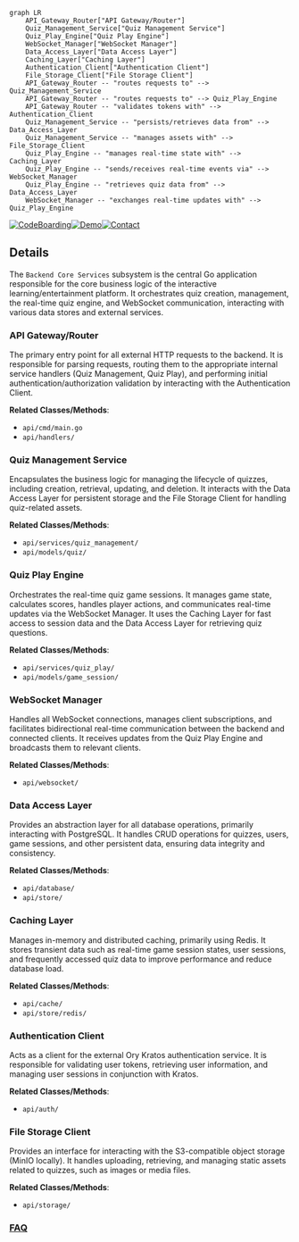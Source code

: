 ```mermaid
graph LR
    API_Gateway_Router["API Gateway/Router"]
    Quiz_Management_Service["Quiz Management Service"]
    Quiz_Play_Engine["Quiz Play Engine"]
    WebSocket_Manager["WebSocket Manager"]
    Data_Access_Layer["Data Access Layer"]
    Caching_Layer["Caching Layer"]
    Authentication_Client["Authentication Client"]
    File_Storage_Client["File Storage Client"]
    API_Gateway_Router -- "routes requests to" --> Quiz_Management_Service
    API_Gateway_Router -- "routes requests to" --> Quiz_Play_Engine
    API_Gateway_Router -- "validates tokens with" --> Authentication_Client
    Quiz_Management_Service -- "persists/retrieves data from" --> Data_Access_Layer
    Quiz_Management_Service -- "manages assets with" --> File_Storage_Client
    Quiz_Play_Engine -- "manages real-time state with" --> Caching_Layer
    Quiz_Play_Engine -- "sends/receives real-time events via" --> WebSocket_Manager
    Quiz_Play_Engine -- "retrieves quiz data from" --> Data_Access_Layer
    WebSocket_Manager -- "exchanges real-time updates with" --> Quiz_Play_Engine
```

[![CodeBoarding](https://img.shields.io/badge/Generated%20by-CodeBoarding-9cf?style=flat-square)](https://github.com/CodeBoarding/CodeBoarding)[![Demo](https://img.shields.io/badge/Try%20our-Demo-blue?style=flat-square)](https://www.codeboarding.org/demo)[![Contact](https://img.shields.io/badge/Contact%20us%20-%20contact@codeboarding.org-lightgrey?style=flat-square)](mailto:contact@codeboarding.org)

## Details

The `Backend Core Services` subsystem is the central Go application responsible for the core business logic of the interactive learning/entertainment platform. It orchestrates quiz creation, management, the real-time quiz engine, and WebSocket communication, interacting with various data stores and external services.

### API Gateway/Router
The primary entry point for all external HTTP requests to the backend. It is responsible for parsing requests, routing them to the appropriate internal service handlers (Quiz Management, Quiz Play), and performing initial authentication/authorization validation by interacting with the Authentication Client.


**Related Classes/Methods**:

- `api/cmd/main.go`
- `api/handlers/`


### Quiz Management Service
Encapsulates the business logic for managing the lifecycle of quizzes, including creation, retrieval, updating, and deletion. It interacts with the Data Access Layer for persistent storage and the File Storage Client for handling quiz-related assets.


**Related Classes/Methods**:

- `api/services/quiz_management/`
- `api/models/quiz/`


### Quiz Play Engine
Orchestrates the real-time quiz game sessions. It manages game state, calculates scores, handles player actions, and communicates real-time updates via the WebSocket Manager. It uses the Caching Layer for fast access to session data and the Data Access Layer for retrieving quiz questions.


**Related Classes/Methods**:

- `api/services/quiz_play/`
- `api/models/game_session/`


### WebSocket Manager
Handles all WebSocket connections, manages client subscriptions, and facilitates bidirectional real-time communication between the backend and connected clients. It receives updates from the Quiz Play Engine and broadcasts them to relevant clients.


**Related Classes/Methods**:

- `api/websocket/`


### Data Access Layer
Provides an abstraction layer for all database operations, primarily interacting with PostgreSQL. It handles CRUD operations for quizzes, users, game sessions, and other persistent data, ensuring data integrity and consistency.


**Related Classes/Methods**:

- `api/database/`
- `api/store/`


### Caching Layer
Manages in-memory and distributed caching, primarily using Redis. It stores transient data such as real-time game session states, user sessions, and frequently accessed quiz data to improve performance and reduce database load.


**Related Classes/Methods**:

- `api/cache/`
- `api/store/redis/`


### Authentication Client
Acts as a client for the external Ory Kratos authentication service. It is responsible for validating user tokens, retrieving user information, and managing user sessions in conjunction with Kratos.


**Related Classes/Methods**:

- `api/auth/`


### File Storage Client
Provides an interface for interacting with the S3-compatible object storage (MinIO locally). It handles uploading, retrieving, and managing static assets related to quizzes, such as images or media files.


**Related Classes/Methods**:

- `api/storage/`




### [FAQ](https://github.com/CodeBoarding/GeneratedOnBoardings/tree/main?tab=readme-ov-file#faq)
